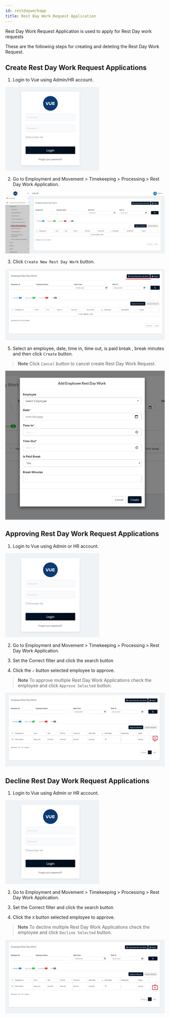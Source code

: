 ```yaml
---
id: restdayworkapp
title: Rest Day Work Request Application
---
```

Rest Day Work Request Application is used to apply for Rest Day work requests

These are the following steps for creating and deleting the Rest Day Work Request.

## Create Rest Day Work Request Applications 

1. Login to Vue using  Admin/HR account.
 
 ![alt-text](assets/23.png)

2. Go to Employment and Movement > Timekeeping > Processing > Rest Day Work Application.

![alt-text](assets/restd/1.png)  

3. Click `Create New Rest Day Work` button.

![alt-text](assets/restd/2.png)  

5. Select an employee, date, time in, time out, is paid break , break minutes and then click `Create` button.

> **Note** Click `Cancel` button to cancel create Rest Day Work Request.

![alt-text](assets/restd/3.png)  


## Approving Rest Day Work Request Applications 


1. Login to Vue using Admin or HR account. 

![alt-text](assets/Picture2.png)

2. Go to Employment and Movement > Timekeeping > Processing > Rest Day Work Application.

3. Set the Correct filter and click the search button

4. Click the `✓` button selected employee to approve.

> **Note** To approve multiple Rest Day Work Applications check the employee and click `Approve Selected` button.

![alt-text](assets/restd/4.png) 

 ## Decline Rest Day Work Request Applications 
 
 1. Login to Vue using Admin or HR account. 

![alt-text](assets/Picture2.png)

2. Go to Employment and Movement > Timekeeping > Processing > Rest Day Work Application.

3. Set the Correct filter and click the search button

4. Click the `X` button selected employee to approve.

> **Note** To decline multiple Rest Day Work Applications check the employee and click `Decline Selected` button.

![alt-text](assets/restd/5.png) 

